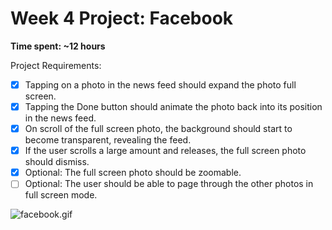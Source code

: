 # Week 4 Project: Facebook

**Time spent: ~12 hours**

Project Requirements:

- [x] Tapping on a photo in the news feed should expand the photo full screen.
- [x] Tapping the Done button should animate the photo back into its position in the news feed.
- [x] On scroll of the full screen photo, the background should start to become transparent, revealing the feed.
- [x] If the user scrolls a large amount and releases, the full screen photo should dismiss.
- [x] Optional: The full screen photo should be zoomable.
- [ ] Optional: The user should be able to page through the other photos in full screen mode.

![facebook.gif](facebook.gif)
